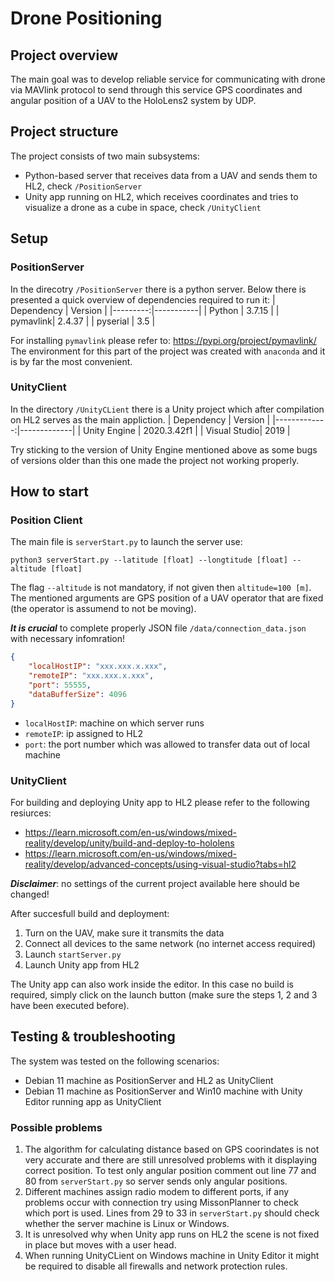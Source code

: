 # Drone Positioning
## Project overview
The main goal was to develop reliable service for communicating with drone via MAVlink protocol to send through this service GPS coordinates and angular position of a UAV to the HoloLens2 system by UDP.
## Project structure
The project consists of two main subsystems:
- Python-based server that receives data from a UAV and sends them to HL2, check  ```/PositionServer```
- Unity app running on HL2, which receives coordinates and tries to visualize a drone as a cube in space, check  ```/UnityClient```
## Setup
### PositionServer
In the direcotry ```/PositionServer``` there is a python server. Below there is presented a quick overview of dependencies required to run it:
| Dependency | Version |
|---------:|-----------|
| Python   | 3.7.15    |
| pymavlink| 2.4.37    |
| pyserial | 3.5       |

For installing ```pymavlink``` please refer to: https://pypi.org/project/pymavlink/
The environment for this part of the project was created with ```anaconda``` and it is by far the most convenient.
### UnityClient
In the directory ```/UnityCLient``` there is a Unity project which after compilation on HL2 serves as the main appliction.
| Dependency   | Version     |
|-------------:|-------------|
| Unity Engine | 2020.3.42f1 |
| Visual Studio| 2019        |

Try sticking to the version of Unity Engine mentioned above as some bugs of versions older than this one made the project not working properly.
## How to start
### Position Client
The main file is ```serverStart.py``` to launch the server use:

```python3 serverStart.py --latitude [float] --longtitude [float] --altitude [float]```

The flag ```--altitude``` is not mandatory, if not given then ```altitude=100 [m]```. The mentioned arguments are GPS position of a UAV operator that are fixed (the operator is assumend to not be moving).

***It is crucial*** to complete properly JSON file ```/data/connection_data.json``` with necessary infomration!
```json
{
	"localHostIP": "xxx.xxx.x.xxx", 
	"remoteIP": "xxx.xxx.x.xxx",
	"port": 55555,
	"dataBufferSize": 4096
}
```

- ```localHostIP```: machine on which server runs
- ```remoteIP```: ip assigned to HL2
- ```port```: the port number which was allowed to transfer data out of local machine

### UnityClient
For building and deploying Unity app to HL2 please refer to the following resiurces:
- https://learn.microsoft.com/en-us/windows/mixed-reality/develop/unity/build-and-deploy-to-hololens
- https://learn.microsoft.com/en-us/windows/mixed-reality/develop/advanced-concepts/using-visual-studio?tabs=hl2

***Disclaimer***: no settings of the current project available here should be changed!

After succesfull build and deployment:
1. Turn on the UAV, make sure it transmits the data
2. Connect all devices to the same network (no internet access required)
3. Launch  ```startServer.py```
4. Launch Unity app from HL2

The Unity app can also work inside the editor. In this case no build is required, simply click on the launch button (make sure the steps 1, 2 and 3 have been executed before).

## Testing & troubleshooting
The system was tested on the following scenarios:
- Debian 11 machine as PositionServer and HL2 as UnityClient
- Debian 11 machine as PositionServer and Win10 machine with Unity Editor running app as UnityClient

### Possible problems
1. The algorithm for calculating distance based on GPS coorindates is not very accurate and there are still unresolved problems with it displaying correct position. To test only angular position comment out line 77 and 80 from ```serverStart.py``` so server sends only angular positions.
2. Different machines assign radio modem to different ports, if any problems occur with connection try using MissonPlanner to check which port is used. Lines from 29 to 33 in ```serverStart.py``` should check whether the server machine is Linux or Windows.
3. It is unresolved why when Unity app runs on HL2 the scene is not fixed in place but moves with a user head.
4. When running UnityCLient on Windows machine in Unity Editor it might be required to disable all firewalls and network protection rules.
